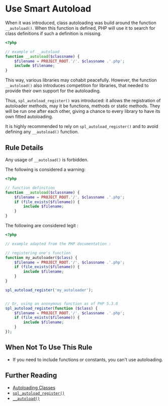 <!-- PHP Manual -->
# Use Smart Autoload

When it was introduced, class autoloading was build around the function `__autoload()`. When this function is defined, PHP will use it to search for class definitions if such a definition is missing.

```php
<?php

// example of __autoload
function __autoload($classname) {
	$filename = PROJECT_ROOT.'/'. $classname .'.php';
	include $filename;
}

```


This way, various libraries may cohabit peacefully. However, the function `__autoload()` also introduces competition for libraries, that needed to provide their own support for the autoloading.

Thus, `spl_autoload_register()` was introduced: it allows the registration of autoloader methods, may it be functions, methods or static methods. They will be run one after each other, giving a chance to every library to have its own fitted autoloading.

It is highly recommended to rely on `spl_autoload_register()` and to avoid defining any `__autoload()` function.


## Rule Details

Any usage of `__autoload()` is forbidden.

The following is considered a warning:

```php
<?php

// function definition
function __autoload($classname) {
	$filename = PROJECT_ROOT.'/'. $classname .'.php';
	if (file_exists($filename)) {
		include $filename;
	}
}

```


The following are considered legit : 

```php
<?php

// example adapted from the PHP documentation : 

// registering one's function
function my_autoloader($class) {
	$filename = PROJECT_ROOT.'/'. $classname .'.php';
	if (file_exists($filename)) {
		include $filename;
	}
}

spl_autoload_register('my_autoloader');


// Or, using an anonymous function as of PHP 5.3.0
spl_autoload_register(function ($class) {
	$filename = PROJECT_ROOT.'/'. $classname .'.php';
	if (file_exists($filename)) {
		include $filename;
	}
});

```


## When Not To Use This Rule

* If you need to include functions or constants, you can't use autoloading. 


## Further Reading

* [Autoloading Classes](http://php.net/language.oop5.autoload)
* [`spl_autoload_register()`](http://php.net/function.spl-autoload-register)
* [`__autoload()`](http://php.net/function.autoload)
